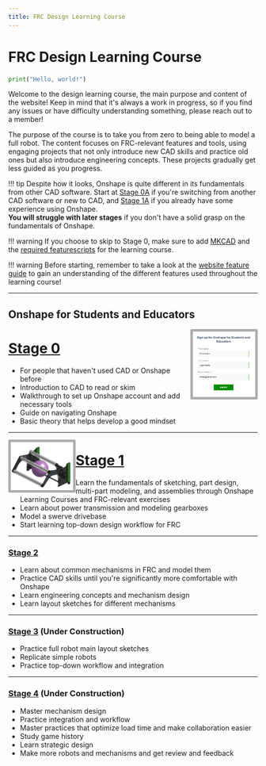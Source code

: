 ```yaml
---
title: FRC Design Learning Course
---
```


# FRC Design Learning Course

```python { .copy }
print("Hello, world!")
```

Welcome to the design learning course, the main purpose and content of the website! Keep in mind that it's always a work in progress, so if you find any issues or have difficulty understanding something, please reach out to a member!

The purpose of the course is to take you from zero to being able to model a full robot. The content focuses on FRC-relevant features and tools, using engaging projects that not only introduce new CAD skills and practice old ones but also introduce engineering concepts. These projects gradually get less guided as you progress.

!!! tip
    Despite how it looks, Onshape is quite different in its fundamentals from other CAD software. Start at [Stage 0A](stage0/0A/what-and-why-CAD.md) if you're switching from another CAD software or new to CAD, and [Stage 1A](stage1/1A/introduction.md) if you already have some experience using Onshape.  
    **You will struggle with later stages** if you don't have a solid grasp on the fundamentals of Onshape.

!!! warning
    If you choose to skip to Stage 0, make sure to add [MKCAD](stage0/0B/MKCad.md) and the [required featurescripts](stage0/0B/featurescripts.md) for the learning course.

!!! warning
    Before starting, remember to take a look at the [website feature guide](../website-feature-guide.md) to gain an understanding of the different features used throughout the learning course!

---

## Onshape for Students and Educators

<img src="img/signup.webp" align="right" style="width:25%; border:5px solid #ADADAD; border-radius: 2%">

# [Stage 0](stage0/0A/what-and-why-CAD.md "Stage 0 Page")

- For people that haven't used CAD or Onshape before
- Introduction to CAD to read or skim
- Walkthrough to set up Onshape account and add necessary tools
- Guide on navigating Onshape
- Basic theory that helps develop a good mindset

---

<img src="img/intakeTopLevel.webp" align="left" style="width:25%; border:5px solid #ADADAD; border-radius: 2%">

# [Stage 1](stage1/1A/introduction.md)

- Learn the fundamentals of sketching, part design, multi-part modeling, and assemblies through Onshape Learning Courses and FRC-relevant exercises  
- Learn about power transmission and modeling gearboxes  
- Model a swerve drivebase  
- Start learning top-down design workflow for FRC

---

### [Stage 2](stage2/2A/introduction.md)

- Learn about common mechanisms in FRC and model them  
- Practice CAD skills until you're significantly more comfortable with Onshape  
- Learn engineering concepts and mechanism design  
- Learn layout sketches for different mechanisms

---

### [Stage 3](stage3/3A/introduction.md) **(Under Construction)**

- Practice full robot main layout sketches  
- Replicate simple robots  
- Practice top-down workflow and integration

---

### [Stage 4](stage4.md) **(Under Construction)**

- Master mechanism design  
- Practice integration and workflow  
- Master practices that optimize load time and make collaboration easier  
- Study game history  
- Learn strategic design  
- Make more robots and mechanisms and get review and feedback
